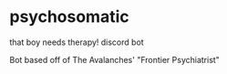 # psychosomatic
that boy needs therapy! discord bot

Bot based off of The Avalanches' "Frontier Psychiatrist"
